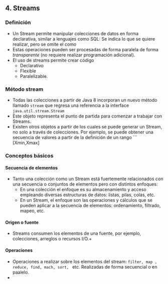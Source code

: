 ## 4. Streams
### Definición
* Un Stream permite manipular colecciones de datos en forma declarativa, similar a lenguajes como SQL: Se índica lo que se quiere realizar, pero se omite el  *como*
* Estas operaciones pueden ser procesadas de forma paralela de forma  *transparente*  (no requiere realizar programación adicional).
* El uso de streams permite crear código
	* Declarativo
	* Flexible
	* Paralelizable.
### Método stream
* Todas las colecciones a partir de Java 8 incorporan un nuevo método llamado ```stream``` que regresa una referencia a la interface ```java.util.stream.Stream``` 
* Este objeto representa el punto de partida para comenzar a trabajar con Streams.
* Existen otros objetos a partir de los cuales se puede generar un Stream, no solo a través de colecciones.  Por ejemplo, se puede obtener una secuencia de valores a partir de la definición de un rango ``` [Xmin,Xmax]
### Conceptos básicos
#### Secuencia de elementos
* Tanto una colección como un Stream está fuertemente relacionados con una secuencia o conjuntos de elementos pero con distintos enfoques:
	* En una colección el enfoque es su almacenamiento y acceso empleando diversas estructuras de datos: listas, pilas, colas, etc.
	* En un Stream, el enfoque  son las operaciones y cálculos que se pueden aplicar a la secuencia de elementos: ordenamiento, filtrado, mapeo, etc.
#### Origen o fuente
* Streams consumen los elementos de una fuente, por ejemplo, colecciones, arreglos o recursos I/O.+
#### Operaciones
* Operaciones a realizar sobre los elementos del stream: ```filter, map , reduce, find, mach, sort, ``` etc.  Realizadas  de forma secuencial o en paalelo.
* 
<!--stackedit_data:
eyJoaXN0b3J5IjpbMjAxNjE5OTI5NSwxNzgxNjAzNDUsLTEwOT
EyMzcxNjksMjE3MzA0MzAzXX0=
-->
